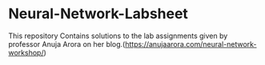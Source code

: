 # Neural-Network-Labsheet
This repository Contains solutions to the lab assignments given by professor Anuja Arora on her blog.(https://anujaarora.com/neural-network-workshop/)
